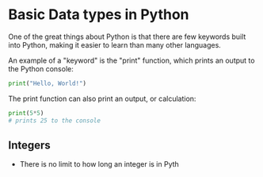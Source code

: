 # Basic Data types in Python

One of the great things about Python is that there are few keywords built into Python, making it easier to learn than many other languages. 

An example of a "keyword"  is the "print" function, which prints an output to the Python console:

```python
print("Hello, World!")
```

The print function can also print an output, or calculation:

```python
print(5*5)
# prints 25 to the console
```

## Integers

* There is no limit to how long an integer is in Pyth

